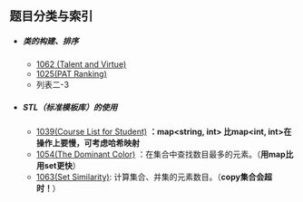 ## 题目分类与索引


+ ##### 类的构建、排序
    + [1062 (Talent and Virtue)](1062.cpp) 
    + [1025(PAT Ranking)](1025.md)
    +  列表二-3


+ ##### STL（标准模板库）的使用
    * [1039(Course List for Student)](1039.cpp)        **：map<string, int> 比map<int, int>在操作上要慢，可考虑哈希映射** 
    * [1054(The Dominant Color)](1054.cpp) ：在集合中查找数目最多的元素。（**用map比用set更快**）            
    * [1063(Set Similarity)](1063.cpp): 计算集合、并集的元素数目。（**copy集合会超时！**）
    
  
  
